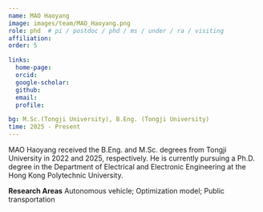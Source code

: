 ```yaml
---
name: MAO Haoyang
image: images/team/MAO_Haoyang.png
role: phd  # pi / postdoc / phd / ms / under / ra / visiting
affiliation: 
order: 5

links:
  home-page: 
  orcid: 
  google-scholar: 
  github: 
  email:
  profile: 

bg: M.Sc.(Tongji University), B.Eng. (Tongji University)
time: 2025 - Present 
---
```


<!--  Add a short self introduction here -->
<!-- Like Research Areas -->

MAO Haoyang received the B.Eng. and M.Sc. degrees from Tongji University in 2022 and 2025, respectively. He is currently pursuing a Ph.D. degree in the Department of Electrical and Electronic Engineering at the Hong Kong Polytechnic University.

**Research Areas**
Autonomous vehicle; Optimization model; Public transportation
